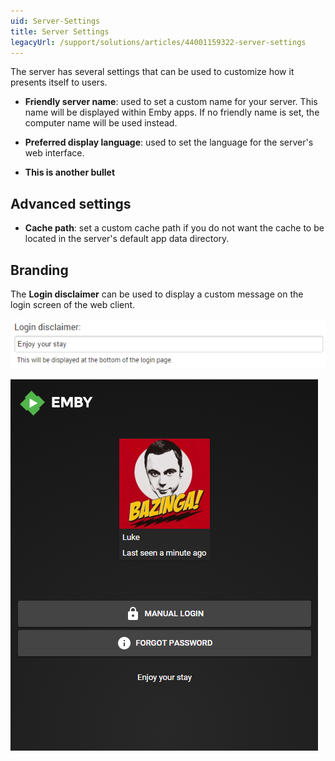 ```yaml
---
uid: Server-Settings
title: Server Settings
legacyUrl: /support/solutions/articles/44001159322-server-settings
---
```


The server has several settings that can be used to customize how it presents itself to users.

- **Friendly server name**: used to set a custom name for your server. This name will be displayed within Emby apps. If no friendly name is set, the computer name will be used instead.

- **Preferred display language**: used to set the language for the server's web interface. 

- **This is another bullet**

## Advanced settings

- **Cache path**: set a custom cache path if you do not want the cache to be located in the server's default app data directory.

## Branding

The **Login disclaimer** can be used to display a custom message on the login screen of the web client.

![](images/server/serversettings1.png)

![](images/server/serversettings2.png)

